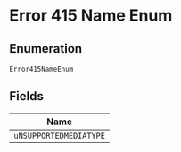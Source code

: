 
# Error 415 Name Enum

## Enumeration

`Error415NameEnum`

## Fields

| Name |
|  --- |
| `uNSUPPORTEDMEDIATYPE` |


